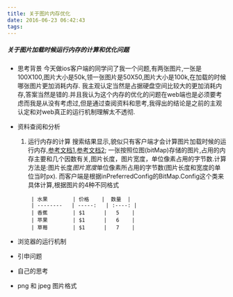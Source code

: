 ```yaml
---
title: 关于图片内存优化
date: 2016-06-23 06:42:43
tags:
---
```

##### 关于图片加载时候运行内存的计算和优化问题

- 思考背景
今天做ios客户端的同学问了我一个问题,有两张图片,一张是100X100,图片大小是50k,领一张图片是50X50,图片大小是100k,在加载的时候哪张图片更加消耗内存.
我主观认定当然是占据硬盘空间比较大的更加消耗内存,答案当然是错的.并且我认为这个内存的优化的问题在web端也是必须要考虑而我是从没有考虑过,但是通过查阅资料和思考,我得出的结论是之前的主观认定和对web真正的运行机制理解太不透彻.

- 资料查阅和分析
    1. 运行内存的计算
        搜索结果显示,貌似只有客户端才会计算图片加载时候的运行内存,[参考文档1](http://blog.csdn.net/hudashi/article/details/7856519),[参考文档2](http://blog.csdn.net/mengweiqi33/article/details/51192982);
        一张按照位图(bitMap)存储的图片,占用的内存主要和几个因数有关,图片长度，图片宽度，单位像素占用的字节数.计算方法是:图片长度*图片宽度*单位像素所占用的字节数(图片长度和宽度的单位当时px).
        而客户端是根据inPreferredConfig的BitMap.Config这个类来具体计算,根据图片的4种不同格式
        
            | 水果        | 价格    |  数量  |
            | --------   | -----:   | :----: |
            | 香蕉        | $1      |   5    |
            | 苹果        | $1      |   6    |
            | 草莓        | $1      |   7    |
- 浏览器的运行机制
    
- 引申问题

- 自己的思考

- png  和  jpeg  图片格式
